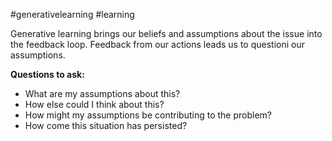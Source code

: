 #generativelearning #learning

Generative learning brings our beliefs and assumptions about the issue into the feedback loop. Feedback from our actions leads us to questioni our assumptions. 

**Questions to ask:** 
* What are my assumptions about this?
* How else could I think about this?
* How might my assumptions be contributing to the problem?
* How come this situation has persisted?